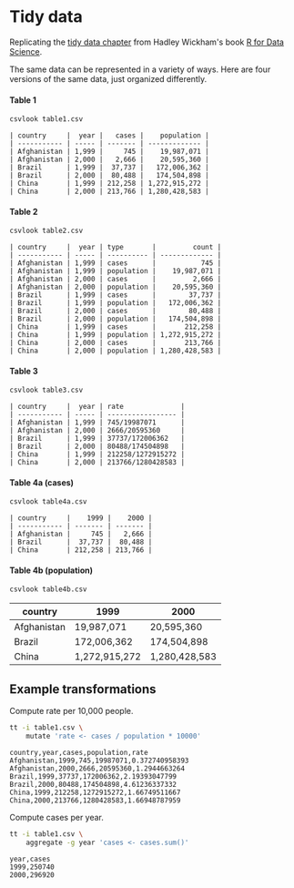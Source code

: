 # Tidy data

Replicating the [tidy data chapter](http://r4ds.had.co.nz/tidy-data.html) from
Hadley Wickham's book [R for Data Science](http://r4ds.had.co.nz/).

The same data can be represented in a variety of ways. Here are four versions of
the same data, just organized differently.

#### Table 1
```bash {comment, execute}
csvlook table1.csv
```
```
| country     |  year |   cases |    population |
| ----------- | ----- | ------- | ------------- |
| Afghanistan | 1,999 |     745 |    19,987,071 |
| Afghanistan | 2,000 |   2,666 |    20,595,360 |
| Brazil      | 1,999 |  37,737 |   172,006,362 |
| Brazil      | 2,000 |  80,488 |   174,504,898 |
| China       | 1,999 | 212,258 | 1,272,915,272 |
| China       | 2,000 | 213,766 | 1,280,428,583 |
```


#### Table 2
```bash {comment, execute}
csvlook table2.csv
```
```
| country     |  year | type       |         count |
| ----------- | ----- | ---------- | ------------- |
| Afghanistan | 1,999 | cases      |           745 |
| Afghanistan | 1,999 | population |    19,987,071 |
| Afghanistan | 2,000 | cases      |         2,666 |
| Afghanistan | 2,000 | population |    20,595,360 |
| Brazil      | 1,999 | cases      |        37,737 |
| Brazil      | 1,999 | population |   172,006,362 |
| Brazil      | 2,000 | cases      |        80,488 |
| Brazil      | 2,000 | population |   174,504,898 |
| China       | 1,999 | cases      |       212,258 |
| China       | 1,999 | population | 1,272,915,272 |
| China       | 2,000 | cases      |       213,766 |
| China       | 2,000 | population | 1,280,428,583 |
```


#### Table 3
```bash {comment, execute}
csvlook table3.csv
```
```
| country     |  year | rate              |
| ----------- | ----- | ----------------- |
| Afghanistan | 1,999 | 745/19987071      |
| Afghanistan | 2,000 | 2666/20595360     |
| Brazil      | 1,999 | 37737/172006362   |
| Brazil      | 2,000 | 80488/174504898   |
| China       | 1,999 | 212258/1272915272 |
| China       | 2,000 | 213766/1280428583 |
```


#### Table 4a (cases)
```bash {comment, execute}
csvlook table4a.csv
```
```
| country     |    1999 |    2000 |
| ----------- | ------- | ------- |
| Afghanistan |     745 |   2,666 |
| Brazil      |  37,737 |  80,488 |
| China       | 212,258 | 213,766 |
```


#### Table 4b (population)
```bash {comment, execute}
csvlook table4b.csv
```
| country     |          1999 |          2000 |
| ----------- | ------------- | ------------- |
| Afghanistan |    19,987,071 |    20,595,360 |
| Brazil      |   172,006,362 |   174,504,898 |
| China       | 1,272,915,272 | 1,280,428,583 |



## Example transformations

Compute rate per 10,000 people.
```bash {comment, execute}
tt -i table1.csv \
    mutate 'rate <- cases / population * 10000'
```
```
country,year,cases,population,rate
Afghanistan,1999,745,19987071,0.372740958393
Afghanistan,2000,2666,20595360,1.2944663264
Brazil,1999,37737,172006362,2.19393047799
Brazil,2000,80488,174504898,4.61236337332
China,1999,212258,1272915272,1.66749511667
China,2000,213766,1280428583,1.66948787959
```


Compute cases per year.
```bash {comment, execute}
tt -i table1.csv \
    aggregate -g year 'cases <- cases.sum()'
```
```
year,cases
1999,250740
2000,296920
```



